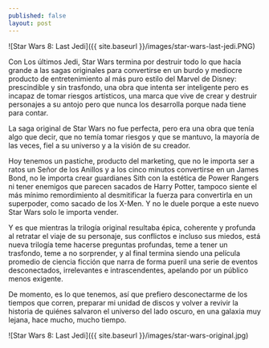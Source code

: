 ```yaml
---
published: false
layout: post
---
```

![Star Wars 8: Last Jedi]({{ site.baseurl }}/images/star-wars-last-jedi.PNG)

Con Los últimos Jedi, Star Wars termina por destruir todo lo que hacía grande a las sagas originales para convertirse en un burdo y mediocre producto de entretenimiento al más puro estilo del Marvel de Disney: prescindible y sin trasfondo, una obra que intenta ser inteligente pero es incapaz de tomar riesgos artísticos, una marca que vive de crear y destruir personajes a su antojo pero que nunca los desarrolla porque nada tiene para contar. 

La saga original de Star Wars no fue perfecta, pero era una obra que tenía algo que decir, que no temía tomar riesgos y que se mantuvo, la mayoría de las veces, fiel a su universo y a la visión de su creador. 

Hoy tenemos un pastiche, producto del marketing, que no le importa ser a ratos un Señor de los Anillos y a los cinco minutos convertirse en un James Bond, no le importa crear guardianes Sith con la estética de Power Rangers ni tener enemigos que parecen sacados de Harry Potter, tampoco siente el más mínimo remordimiento al desmitificar la fuerza para convertirla en un superpoder, como sacado de los X-Men. Y no le duele porque a este nuevo Star Wars solo le importa vender.

Y es que mientras la trilogía original resultaba épica, coherente y profunda al retratar el viaje de su personaje, sus conflictos e incluso sus miedos, está nueva trilogía teme hacerse preguntas profundas, teme a tener un trasfondo, teme a no sorprender, y al final termina siendo una película promedio de ciencia ficción que narra de forma pueril una serie de eventos desconectados, irrelevantes e intrascendentes, apelando por un público menos exigente.

De momento, es lo que tenemos, así que prefiero desconectarme de los tiempos que corren, preparar mi unidad de discos y volver a revivir la historia de quiénes salvaron el universo del lado oscuro, en una galaxia muy lejana, hace mucho, mucho tiempo.

![Star Wars 8: Last Jedi]({{ site.baseurl }}/images/star-wars-original.jpg)
